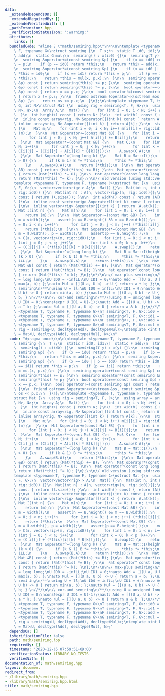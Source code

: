 ```yaml
---
data:
  _extendedDependsOn: []
  _extendedRequiredBy: []
  _extendedVerifiedWith: []
  _pathExtension: hpp
  _verificationStatusIcon: ':warning:'
  attributes:
    links: []
  bundledCode: "#line 2 \"math/semiring.hpp\"\n\n\n\ntemplate <typename T, typename\
    \ F, typename G>\nstruct semiring {\n  T x;\n  static T id0, id1;\n  static F\
    \ add;\n  static G mul;\n  semiring() : x(id0) {}\n  semiring(T y) : x(y) {}\n\
    \n  semiring &operator+=(const semiring &p) {\n    if (x == id0) return *this\
    \ = p;\n    if (p == id0) return *this;\n    return *this = add(x, p.x);\n  }\n\
    \n  semiring &operator*=(const semiring &p) {\n    if (x == id0 || p == id0) return\
    \ *this = id0;\n    if (x == id1) return *this = p;\n    if (p == id1) return\
    \ *this;\n    return *this = mul(x, p.x);\n  }\n\n  semiring operator+(const semiring\
    \ &p) const { return semiring(*this) += p; }\n\n  semiring operator*(const semiring\
    \ &p) const { return semiring(*this) *= p; }\n\n  bool operator==(const semiring\
    \ &p) const { return x == p.x; }\n\n  bool operator!=(const semiring &p) const\
    \ { return x != p.x; }\n\n  friend ostream &operator<<(ostream &os, const semiring\
    \ &p) {\n    return os << p.x;\n  }\n};\n\ntemplate <typename T, typename F, typename\
    \ G, int N>\nstruct Mat {\n  using rig = semiring<T, F, G>;\n  using Array = array<array<rig,\
    \ N>, N>;\n  Array A;\n  Mat() {\n    for (int i = 0; i < N; i++) A[i].fill(rig::id0);\n\
    \  }\n  int height() const { return N; }\n\n  int width() const { return N; }\n\
    \n  inline const array<rig, N> &operator[](int k) const { return A[k]; }\n\n \
    \ inline array<rig, N> &operator[](int k) { return A[k]; }\n\n  static Mat I()\
    \ {\n    Mat m;\n    for (int i = 0; i < N; i++) m[i][i] = rig::id1;\n    return\
    \ (m);\n  }\n\n  Mat &operator+=(const Mat &B) {\n    for (int i = 0; i < N; i++)\n\
    \      for (int j = 0; j < N; j++) A[i][j] += B[i][j];\n    return (*this);\n\
    \  }\n\n  Mat &operator*=(const Mat &B) {\n    Mat C;\n    for (int i = 0; i <\
    \ N; i++)\n      for (int j = 0; j < N; j++)\n        for (int k = 0; k < N; k++)\
    \ C[i][j] = (C[i][j] + A[i][k] * B[k][j]);\n    A.swap(C.A);\n    return (*this);\n\
    \  }\n\n  Mat &operator^=(long long k) {\n    Mat B = Mat::I();\n    while (k\
    \ > 0) {\n      if (k & 1) B *= *this;\n      *this *= *this;\n      k >>= 1LL;\n\
    \    }\n    A.swap(B.A);\n    return (*this);\n  }\n\n  Mat operator+(const Mat\
    \ &B) const { return (Mat(*this) += B); }\n\n  Mat operator*(const Mat &B) const\
    \ { return (Mat(*this) *= B); }\n\n  Mat operator^(const long long k) const {\
    \ return (Mat(*this) ^= k); }\n};\n\n// old version (using std::vector)\n/*\n\
    template <typename T, typename F, typename G>\nstruct Mat {\n  using rig = semiring<T,\
    \ F, G>;\n  vector<vector<rig> > A;\n  Mat() {}\n  Mat(int n, int m) : A(n, vector<rig>(m,\
    \ rig::id0)) {}\n  Mat(int n) : A(n, vector<rig>(n, rig::id0)){};\n\n  int height()\
    \ const { return (A.size()); }\n\n  int width() const { return (A[0].size());\
    \ }\n\n  inline const vector<rig> &operator[](int k) const { return (A.at(k));\
    \ }\n\n  inline vector<rig> &operator[](int k) { return (A.at(k)); }\n\n  static\
    \ Mat I(int n) {\n    Mat m(n);\n    for (int i = 0; i < n; i++) m[i][i] = rig::id1;\n\
    \    return (m);\n  }\n\n  Mat &operator+=(const Mat &B) {\n    int n = height(),\
    \ m = width();\n    assert(n == B.height() && m == B.width());\n    for (int i\
    \ = 0; i < n; i++)\n      for (int j = 0; j < m; j++) (*this)[i][j] += B[i][j];\n\
    \    return (*this);\n  }\n\n  Mat &operator*=(const Mat &B) {\n    int n = height(),\
    \ m = B.width(), p = width();\n    assert(p == B.height());\n    vector<vector<rig>\
    \ > C(n, vector<rig>(m, rig::id0));\n    for (int i = 0; i < n; i++)\n      for\
    \ (int j = 0; j < m; j++)\n        for (int k = 0; k < p; k++)\n          C[i][j]\
    \ = (C[i][j] + (*this)[i][k] * B[k][j]);\n    A.swap(C);\n    return (*this);\n\
    \  }\n\n  Mat &operator^=(long long k) {\n    Mat B = Mat::I(height());\n    while\
    \ (k > 0) {\n      if (k & 1) B *= *this;\n      *this *= *this;\n      k >>=\
    \ 1LL;\n    }\n    A.swap(B.A);\n    return (*this);\n  }\n\n  Mat operator+(const\
    \ Mat &B) const { return (Mat(*this) += B); }\n\n  Mat operator*(const Mat &B)\
    \ const { return (Mat(*this) *= B); }\n\n  Mat operator^(const long long k) const\
    \ { return (Mat(*this) ^= k); }\n};\n*/\n\n// max-plus semiring\n/**\nusing U\
    \ = long long;\nU ID0 = -infLL;\nU ID1 = 0;\nauto Add = [](U a, U b) -> U { return\
    \ max(a, b); };\nauto Mul = [](U a, U b) -> U { return a + b; };\n//*/\n\n// min-plus\
    \ semiring\n/**\nusing U = ll;\nU ID0 = infLL;\nU ID1 = 0;\nauto Add = [](U a,\
    \ U b) -> U { return min(a, b); };\nauto Mul = [](U a, U b) -> U { return a +\
    \ b; };\n//*/\n\n// xor-and semiring\n/**/\nusing U = unsigned long long;\nconstexpr\
    \ U ID0 = 0;\nconstexpr U ID1 = U(-1);\nauto Add = [](U a, U b) -> U { return\
    \ a ^ b; };\nauto Mul = [](U a, U b) -> U { return a & b; };\n//*/\n\ntemplate\
    \ <typename T, typename F, typename G>\nT semiring<T, F, G>::id0 = ID0;\ntemplate\
    \ <typename T, typename F, typename G>\nT semiring<T, F, G>::id1 = ID1;\ntemplate\
    \ <typename T, typename F, typename G>\nF semiring<T, F, G>::add = Add;\ntemplate\
    \ <typename T, typename F, typename G>\nG semiring<T, F, G>::mul = Mul;\nusing\
    \ rig = semiring<U, decltype(Add), decltype(Mul)>;\ntemplate <int N>\nusing mat\
    \ = Mat<U, decltype(Add), decltype(Mul), N>;\n"
  code: "#pragma once\n\n\n\ntemplate <typename T, typename F, typename G>\nstruct\
    \ semiring {\n  T x;\n  static T id0, id1;\n  static F add;\n  static G mul;\n\
    \  semiring() : x(id0) {}\n  semiring(T y) : x(y) {}\n\n  semiring &operator+=(const\
    \ semiring &p) {\n    if (x == id0) return *this = p;\n    if (p == id0) return\
    \ *this;\n    return *this = add(x, p.x);\n  }\n\n  semiring &operator*=(const\
    \ semiring &p) {\n    if (x == id0 || p == id0) return *this = id0;\n    if (x\
    \ == id1) return *this = p;\n    if (p == id1) return *this;\n    return *this\
    \ = mul(x, p.x);\n  }\n\n  semiring operator+(const semiring &p) const { return\
    \ semiring(*this) += p; }\n\n  semiring operator*(const semiring &p) const { return\
    \ semiring(*this) *= p; }\n\n  bool operator==(const semiring &p) const { return\
    \ x == p.x; }\n\n  bool operator!=(const semiring &p) const { return x != p.x;\
    \ }\n\n  friend ostream &operator<<(ostream &os, const semiring &p) {\n    return\
    \ os << p.x;\n  }\n};\n\ntemplate <typename T, typename F, typename G, int N>\n\
    struct Mat {\n  using rig = semiring<T, F, G>;\n  using Array = array<array<rig,\
    \ N>, N>;\n  Array A;\n  Mat() {\n    for (int i = 0; i < N; i++) A[i].fill(rig::id0);\n\
    \  }\n  int height() const { return N; }\n\n  int width() const { return N; }\n\
    \n  inline const array<rig, N> &operator[](int k) const { return A[k]; }\n\n \
    \ inline array<rig, N> &operator[](int k) { return A[k]; }\n\n  static Mat I()\
    \ {\n    Mat m;\n    for (int i = 0; i < N; i++) m[i][i] = rig::id1;\n    return\
    \ (m);\n  }\n\n  Mat &operator+=(const Mat &B) {\n    for (int i = 0; i < N; i++)\n\
    \      for (int j = 0; j < N; j++) A[i][j] += B[i][j];\n    return (*this);\n\
    \  }\n\n  Mat &operator*=(const Mat &B) {\n    Mat C;\n    for (int i = 0; i <\
    \ N; i++)\n      for (int j = 0; j < N; j++)\n        for (int k = 0; k < N; k++)\
    \ C[i][j] = (C[i][j] + A[i][k] * B[k][j]);\n    A.swap(C.A);\n    return (*this);\n\
    \  }\n\n  Mat &operator^=(long long k) {\n    Mat B = Mat::I();\n    while (k\
    \ > 0) {\n      if (k & 1) B *= *this;\n      *this *= *this;\n      k >>= 1LL;\n\
    \    }\n    A.swap(B.A);\n    return (*this);\n  }\n\n  Mat operator+(const Mat\
    \ &B) const { return (Mat(*this) += B); }\n\n  Mat operator*(const Mat &B) const\
    \ { return (Mat(*this) *= B); }\n\n  Mat operator^(const long long k) const {\
    \ return (Mat(*this) ^= k); }\n};\n\n// old version (using std::vector)\n/*\n\
    template <typename T, typename F, typename G>\nstruct Mat {\n  using rig = semiring<T,\
    \ F, G>;\n  vector<vector<rig> > A;\n  Mat() {}\n  Mat(int n, int m) : A(n, vector<rig>(m,\
    \ rig::id0)) {}\n  Mat(int n) : A(n, vector<rig>(n, rig::id0)){};\n\n  int height()\
    \ const { return (A.size()); }\n\n  int width() const { return (A[0].size());\
    \ }\n\n  inline const vector<rig> &operator[](int k) const { return (A.at(k));\
    \ }\n\n  inline vector<rig> &operator[](int k) { return (A.at(k)); }\n\n  static\
    \ Mat I(int n) {\n    Mat m(n);\n    for (int i = 0; i < n; i++) m[i][i] = rig::id1;\n\
    \    return (m);\n  }\n\n  Mat &operator+=(const Mat &B) {\n    int n = height(),\
    \ m = width();\n    assert(n == B.height() && m == B.width());\n    for (int i\
    \ = 0; i < n; i++)\n      for (int j = 0; j < m; j++) (*this)[i][j] += B[i][j];\n\
    \    return (*this);\n  }\n\n  Mat &operator*=(const Mat &B) {\n    int n = height(),\
    \ m = B.width(), p = width();\n    assert(p == B.height());\n    vector<vector<rig>\
    \ > C(n, vector<rig>(m, rig::id0));\n    for (int i = 0; i < n; i++)\n      for\
    \ (int j = 0; j < m; j++)\n        for (int k = 0; k < p; k++)\n          C[i][j]\
    \ = (C[i][j] + (*this)[i][k] * B[k][j]);\n    A.swap(C);\n    return (*this);\n\
    \  }\n\n  Mat &operator^=(long long k) {\n    Mat B = Mat::I(height());\n    while\
    \ (k > 0) {\n      if (k & 1) B *= *this;\n      *this *= *this;\n      k >>=\
    \ 1LL;\n    }\n    A.swap(B.A);\n    return (*this);\n  }\n\n  Mat operator+(const\
    \ Mat &B) const { return (Mat(*this) += B); }\n\n  Mat operator*(const Mat &B)\
    \ const { return (Mat(*this) *= B); }\n\n  Mat operator^(const long long k) const\
    \ { return (Mat(*this) ^= k); }\n};\n*/\n\n// max-plus semiring\n/**\nusing U\
    \ = long long;\nU ID0 = -infLL;\nU ID1 = 0;\nauto Add = [](U a, U b) -> U { return\
    \ max(a, b); };\nauto Mul = [](U a, U b) -> U { return a + b; };\n//*/\n\n// min-plus\
    \ semiring\n/**\nusing U = ll;\nU ID0 = infLL;\nU ID1 = 0;\nauto Add = [](U a,\
    \ U b) -> U { return min(a, b); };\nauto Mul = [](U a, U b) -> U { return a +\
    \ b; };\n//*/\n\n// xor-and semiring\n/**/\nusing U = unsigned long long;\nconstexpr\
    \ U ID0 = 0;\nconstexpr U ID1 = U(-1);\nauto Add = [](U a, U b) -> U { return\
    \ a ^ b; };\nauto Mul = [](U a, U b) -> U { return a & b; };\n//*/\n\ntemplate\
    \ <typename T, typename F, typename G>\nT semiring<T, F, G>::id0 = ID0;\ntemplate\
    \ <typename T, typename F, typename G>\nT semiring<T, F, G>::id1 = ID1;\ntemplate\
    \ <typename T, typename F, typename G>\nF semiring<T, F, G>::add = Add;\ntemplate\
    \ <typename T, typename F, typename G>\nG semiring<T, F, G>::mul = Mul;\nusing\
    \ rig = semiring<U, decltype(Add), decltype(Mul)>;\ntemplate <int N>\nusing mat\
    \ = Mat<U, decltype(Add), decltype(Mul), N>;"
  dependsOn: []
  isVerificationFile: false
  path: math/semiring.hpp
  requiredBy: []
  timestamp: '2020-12-05 07:59:51+09:00'
  verificationStatus: LIBRARY_NO_TESTS
  verifiedWith: []
documentation_of: math/semiring.hpp
layout: document
redirect_from:
- /library/math/semiring.hpp
- /library/math/semiring.hpp.html
title: math/semiring.hpp
---
```

